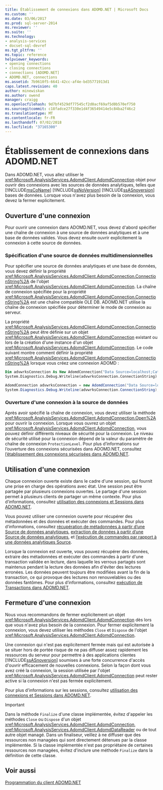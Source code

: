 ```yaml
---
title: Établissement de connexions dans ADOMD.NET | Microsoft Docs
ms.custom: ''
ms.date: 03/06/2017
ms.prod: sql-server-2014
ms.reviewer: ''
ms.suite: ''
ms.technology:
- analysis-services
- docset-sql-devref
ms.tgt_pltfrm: ''
ms.topic: reference
helpviewer_keywords:
- opening connections
- closing connections
- connections [ADOMD.NET]
- ADOMD.NET, connections
ms.assetid: 7b9610f5-6641-42cc-af4e-bd35771913d1
caps.latest.revision: 40
author: minewiskan
ms.author: owend
manager: craigg
ms.openlocfilehash: 9d7bf4529df77545cf2d0acf69af5d0b570ef750
ms.sourcegitcommit: c18fadce27f330e1d4f36549414e5c84ba2f46c2
ms.translationtype: MT
ms.contentlocale: fr-FR
ms.lasthandoff: 07/02/2018
ms.locfileid: "37165300"
---
```

# <a name="establishing-connections-in-adomdnet"></a>Établissement de connexions dans ADOMD.NET
  Dans ADOMD.NET, vous allez utiliser le <xref:Microsoft.AnalysisServices.AdomdClient.AdomdConnection> objet pour ouvrir des connexions avec les sources de données analytiques, telles que [!INCLUDE[msCoName](../../includes/msconame-md.md)] [!INCLUDE[ssNoVersion](../../includes/ssnoversion-md.md)] [!INCLUDE[ssASnoversion](../../includes/ssasnoversion-md.md)] bases de données. Lorsque vous n'avez plus besoin de la connexion, vous devez la fermer explicitement.  
  
## <a name="opening-a-connection"></a>Ouverture d'une connexion  
 Pour ouvrir une connexion dans ADOMD.NET, vous devez d'abord spécifier une chaîne de connexion à une source de données analytiques et à une base de données valides. Vous devez ensuite ouvrir explicitement la connexion à cette source de données.  
  
### <a name="specifying-a-multidimensional-data-source"></a>Spécification d'une source de données multidimensionnelles  
 Pour spécifier une source de données analytiques et une base de données, vous devez définir la propriété <xref:Microsoft.AnalysisServices.AdomdClient.AdomdConnection.ConnectionString%2A> de l'objet <xref:Microsoft.AnalysisServices.AdomdClient.AdomdConnection>. La chaîne de connexion spécifiée pour la propriété <xref:Microsoft.AnalysisServices.AdomdClient.AdomdConnection.ConnectionString%2A> est une chaîne compatible OLE DB. ADOMD.NET utilise la chaîne de connexion spécifiée pour déterminer le mode de connexion au serveur.  
  
 La propriété <xref:Microsoft.AnalysisServices.AdomdClient.AdomdConnection.ConnectionString%2A> peut être définie sur un objet <xref:Microsoft.AnalysisServices.AdomdClient.AdomdConnection> existant ou lors de la création d'une instance d'un objet <xref:Microsoft.AnalysisServices.AdomdClient.AdomdConnection>. Le code suivant montre comment définir la propriété <xref:Microsoft.AnalysisServices.AdomdClient.AdomdConnection.ConnectionString%2A> lorsque vous créez une connexion ADOMD :  
  
```vb  
Dim advwrksConnection As New AdomdConnection("Data Source=localhost;Catalog=AdventureWorksAS")  
System.Diagnostics.Debug.Writeline(advwrksConnection.ConnectionString)  
```  
  
```csharp  
AdomdConnection advwrksConnection = new AdomdConnection("Data Source=localhost;Catalog=AdventureWorksAS");  
System.Diagnostics.Debug.Writeline(advwrksConnection.ConnectionString);  
```  
  
### <a name="opening-a-connection-to-the-data-source"></a>Ouverture d'une connexion à la source de données  
 Après avoir spécifié la chaîne de connexion, vous devez utiliser la méthode <xref:Microsoft.AnalysisServices.AdomdClient.AdomdConnection.Open%2A> pour ouvrir la connexion. Lorsque vous ouvrez un objet <xref:Microsoft.AnalysisServices.AdomdClient.AdomdConnection>, vous pouvez définir différents niveaux de sécurité pour la connexion. Le niveau de sécurité utilisé pour la connexion dépend de la valeur du paramètre de chaîne de connexion `ProtectionLevel`. Pour plus d’informations sur l’ouverture des connexions sécurisées dans ADOMD.NET, consultez [l’établissement des connexions sécurisées dans ADOMD.NET](connections-in-adomd-net-establishing-secure-connections.md).  
  
## <a name="working-with-a-connection"></a>Utilisation d'une connexion  
 Chaque connexion ouverte existe dans le cadre d'une session, qui fournit une prise en charge des opérations avec état. Une session peut être partagée par plusieurs connexions ouvertes. Le partage d'une session permet à plusieurs clients de partager un même contexte. Pour plus d’informations, consultez [utilisation des connexions et Sessions dans ADOMD.NET](../multidimensional-models-adomd-net-client/connections-in-adomd-net-working-with-connections-and-sessions.md).  
  
 Vous pouvez utiliser une connexion ouverte pour récupérer des métadonnées et des données et exécuter des commandes. Pour plus d’informations, consultez [récupération de métadonnées à partir d’une Source de données analytiques](retrieving-metadata-from-an-analytical-data-source.md), [extraction de données à partir d’une Source de données analytiques](retrieving-data-from-an-analytical-data-source.md), et [l’exécution de commandes par rapport à une données analytiques Source](executing-commands-against-an-analytical-data-source.md).  
  
 Lorsque la connexion est ouverte, vous pouvez récupérer des données, extraire des métadonnées et exécuter des commandes à partir d'une transaction validée en lecture, dans laquelle les verrous partagés sont maintenus pendant la lecture des données afin d'éviter des lectures erronées. Les données peuvent toujours être modifiées avant la fin de la transaction, ce qui provoque des lectures non renouvelables ou des données fantômes. Pour plus d’informations, consultez [exécution de Transactions dans ADOMD.NET](../../relational-databases/native-client-ole-db-transactions/transactions.md).  
  
## <a name="closing-a-connection"></a>Fermeture d'une connexion  
 Nous vous recommandons de fermer explicitement un objet <xref:Microsoft.AnalysisServices.AdomdClient.AdomdConnection> dès lors que vous n'avez plus besoin de la connexion. Pour fermer explicitement la connexion, vous devez utiliser les méthodes `Close` et `Dispose` de l'objet <xref:Microsoft.AnalysisServices.AdomdClient.AdomdConnection>.  
  
 Une connexion qui n'est pas explicitement fermée mais qui est autorisée à se situer hors de portée risque de ne pas diffuser assez rapidement les ressources du serveur pour permettre à des applications clientes [!INCLUDE[ssASnoversion](../../includes/ssasnoversion-md.md)] soumises à une forte concurrence d'accès d'ouvrir efficacement de nouvelles connexions. Selon la façon dont vous avez créé la connexion, la session utilisée par l'objet <xref:Microsoft.AnalysisServices.AdomdClient.AdomdConnection> peut rester active si la connexion n'est pas fermée explicitement.  
  
 Pour plus d’informations sur les sessions, consultez [utilisation des connexions et Sessions dans ADOMD.NET](../multidimensional-models-adomd-net-client/connections-in-adomd-net-working-with-connections-and-sessions.md).  
  
> [!IMPORTANT]  
>  Dans la méthode `Finalize` d'une classe implémentée, évitez d'appeler les méthodes `Close` ou `Dispose` d'un objet <xref:Microsoft.AnalysisServices.AdomdClient.AdomdConnection>, <xref:Microsoft.AnalysisServices.AdomdClient.AdomdDataReader> ou de tout autre objet managé. Dans un finaliseur, veillez à ne diffuser que des ressources non managées qui sont directement détenues par la classe implémentée. Si la classe implémentée n'est pas propriétaire de certaines ressources non managées, évitez d'inclure une méthode `Finalize` dans la définition de cette classe.  
  
## <a name="see-also"></a>Voir aussi  
 [Programmation du client ADOMD.NET](adomd-net-client-programming.md)  
  
  
